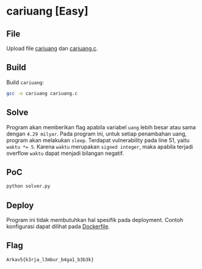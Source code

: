 # cariuang [Easy]

## File

Upload file [cariuang](cariuang) dan [cariuang.c](cariuang.c).

## Build

Build `cariuang`:
```sh
gcc -o cariuang cariuang.c
```

## Solve

Program akan memberikan flag apabila variabel `uang` lebih besar atau sama dengan `4.29 milyar`.
Pada program ini, untuk setiap penambahan uang, program akan melakukan `sleep`.
Terdapat vulnerability pada line 51, yaitu `waktu *= 5`.
Karena `waktu` merupakan `signed integer`, maka apabila terjadi overflow `waktu` dapat menjadi bilangan negatif.

## PoC

```sh
python solver.py
```

## Deploy

Program ini tidak membutuhkan hal spesifik pada deployment. Contoh konfigurasi dapat dilihat pada [Dockerfile](Dockerfile). 

## Flag
`Arkav5{k3rja_l3mbur_b4ga1_b3b3k}`